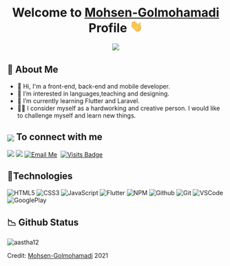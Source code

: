 <p align="center">
  <h1 align="center">Welcome to <a href="https://github.com/moh3enit">Mohsen-Golmohamadi</a> Profile <img src="https://github.com/ABSphreak/ABSphreak/blob/master/gifs/Hi.gif" width="30px"></h1>
</p>
<p align="center">
  <a align="center" href="https://github.com/DenverCoder1/readme-typing-svg"><img src="https://readme-typing-svg.herokuapp.com?&font=IBM+Plex+Sans&color=F72EE2&size=25&lines=Welcome+to+my+GitHub+Profile!;I'm+a+Front-end+developer;I'm+a+React+Developer;" /></a>
</p>


<h2>🙂 About Me </h2>

- 👋 Hi, I'm a front-end, back-end and mobile developer.
- 👀 I’m interested in languages,teaching and designing.
- 🌱 I’m currently learning Flutter and Laravel.
- 👨‍💻 I consider myself as a hardworking and creative person. I would like to challenge myself and learn new things.



<h2><img src="https://emojis.slackmojis.com/emojis/images/1579216111/7550/pikachu_wave.gif?1579216111" align="center"width="28" /> To connect with me</h2>

<p align = "center">
 


[<img src="https://img.shields.io/badge/linkedin-%230077B5.svg?&style=for-the-badge&logo=linkedin&logoColor=white" />](https://www.linkedin.com/in/mohsen-golmohamadi-675673136)
[<img src = "https://img.shields.io/badge/instagram-%23E4405F.svg?&style=for-the-badge&logo=instagram&logoColor=white">](https://www.instagram.com/moh3en.it/)
 <a href="mailto:mohsengoli36@gmail.com?subject=Hello%20Mohsen"><img src="https://img.shields.io/badge/gmail-%23D14836.svg?&style=for-the-badge&logo=gmail&logoColor=white" alt="Email Me"/></a>&nbsp;
[![Visits Badge](https://badges.pufler.dev/visits/Hadi-bakhshi/Hadi-bakhshi?style=for-the-badge)](https://github.com/moh3enit)

</p>

## :wrench:Technologies

![HTML5](https://img.icons8.com/color/30/html-5.png) ![CSS3](https://img.icons8.com/color/30/css3.png) ![JavaScript](https://img.icons8.com/color/30/javascript.png) ![Flutter](https://img.icons8.com/color/30/flutter.png) ![NPM](https://img.icons8.com/color/30/npm.png) ![Github](https://img.icons8.com/material-outlined/30/github.png) ![Git](https://img.icons8.com/color/30/git.png) ![VSCode](https://img.icons8.com/color/30/visual-studio-code-2019.png) ![GooglePlay](https://img.icons8.com/color/30/google-play.png) 

<h2>📉 Github Status</h2>
<!-- <a href="https://github.com/anuraghazra/github-readme-stats"><img alt="Mohsen Golmohamadi Github status" src="https://github-readme-stats.vercel.app/api?username=moh3enit&show_icons=true&theme=tokyonight" height="192px"/></a> -->
<img src="https://github-readme-stats.vercel.app/api/top-langs?username=moh3enit&show_icons=true&locale=en&layout=compact&theme=algolia" alt="aastha12" height="192px"/>

Credit: [Mohsen-Golmohamadi](https://github.com/moh3enit)
2021
